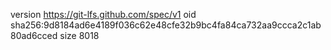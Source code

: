 version https://git-lfs.github.com/spec/v1
oid sha256:9d8184ad6e4189f036c62e48cfe32b9bc4fa84ca732aa9ccca2c1ab80ad6cced
size 8018
